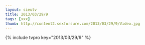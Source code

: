 ```yaml
--- 
layout: sieutv
title: 2013/03/29/9
tags: [xxx]
thumb: http://content2.sexforsure.com/2013/03/29/9/Video.jpg
---
```

{% include tvpro key="2013/03/29/9" %} 
